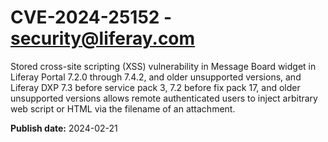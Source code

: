 # CVE-2024-25152 - security@liferay.com

Stored cross-site scripting (XSS) vulnerability in Message Board widget in Liferay Portal 7.2.0 through 7.4.2, and older unsupported versions, and Liferay DXP 7.3 before service pack 3, 7.2 before fix pack 17, and older unsupported versions allows remote authenticated users to inject arbitrary web script or HTML via the filename of an attachment.

**Publish date:** 2024-02-21
